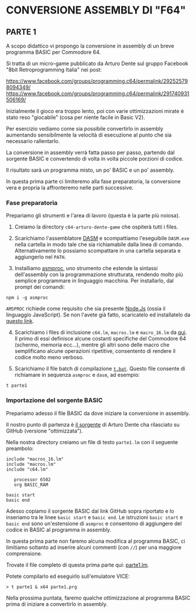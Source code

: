 # CONVERSIONE ASSEMBLY DI "F64" 

## PARTE 1 

A scopo didattico vi propongo la conversione in assembly di un breve programma BASIC per Commodore 64.

Si tratta di un micro-game pubblicato da Arturo Dente sul gruppo Facebook 
"8bit Retroprogramming Italia" nei post:

https://www.facebook.com/groups/programming.c64/permalink/292525798094349/
https://www.facebook.com/groups/programming.c64/permalink/291740931506169/

Inizialmente il gioco era troppo lento, poi con varie ottimizzazioni mirate 
è stato reso "giocabile" (cosa per niente facile in Basic V2).

Per esercizio vediamo come sia possibile convertirlo in assembly aumentando
sensibilmente la velocità di esecuzione al punto che sia necessario rallentarlo.

La conversione in assembly verrà fatta passo per passo, 
partendo dal sorgente BASIC e convertendo di volta in volta 
piccole porzioni di codice.

Il risultato sarà un programma misto, un po' BASIC e un po' assembly.

In questa prima parte ci limiteremo alla fase preparatoria, la conversione vera 
e propria la affronteremo nelle parti successive.

### Fase preparatoria

Prepariamo gli strumenti e l'area di lavoro (questa è la parte più noiosa).

1) Creiamo la directory `c64-arturo-dente-game` che ospiterà tutti i files. 

2) Scarichiamo l'assemblatore [DASM](https://sourceforge.net/projects/dasm-dillon/) e scompattiamo l'eseguibile `DASM.exe` nella cartella in modo tale che sia richiamabile dalla linea di comando. Alternativamente lo possiamo scompattare in una cartella separata e aggiungerlo nel `PATH`.

3) Installiamo [asmproc](https://github.com/nippur72/asmproc), uno strumento che estende 
la sintassi dell'assembly con la programmazione strutturata, rendendo molto
più semplice programmare in linguaggio macchina. Per installarlo, dal prompt dei comandi:

`npm i -g asmproc`

`AMSPROC` richiede come requisito che sia presente [Node.Js](https://nodejs.org/it/) (ossia
il linguaggio JavaScript). Se non l'avete già fatto, scaricatelo ed installatelo da [questo link](https://nodejs.org/it/).

4) Scarichiamo i files di inclusione `c64.lm`, `macros.lm` e `macro_16.lm` da [qui](https://github.com/nippur72/8-bit-projects/tree/master/c64-arturo-dente-game). Il primo di essi definisce alcune costanti specifiche del Commodore 64 (schermo, memoria ecc...), mentre gli altri sono delle macro che semplificano alcune operazioni ripetitive, consentento di rendere il codice molto meno verboso.

5) Scarichiamo il file batch di compilazione [`t.bat`]([qui](https://github.com/nippur72/8-bit-projects/tree/master/c64-arturo-dente-game/t.bat)). Questo file consente di richiamare in sequenza `asmproc` e `dasm`, ad esempio:

`t parte1`

### Importazione del sorgente BASIC

Prepariamo adesso il file BASIC da dove iniziare la conversione in assembly.

Il nostro punto di partenza è [il sorgente](https://github.com/ArturoDente/F64) di Arturo Dente cha rilasciato su GitHub (versione "ottimizzata").

Nella nostra directory creiamo un file di testo `parte1.lm` con il seguente preambolo:

```
include "macros_16.lm"
include "macros.lm"
include "c64.lm"

   processor 6502
   org BASIC_RAM

basic start
basic end
```

Adesso copiamo il sorgente BASIC dal link GitHub sopra riportato e lo inseriamo tra le linee `basic start` e `basic end`. Le istruzioni `basic start` e `basic end` sono un'estensione di `asmproc` e consentono di aggiungere del codice in BASIC al programma in assembly.

In questa prima parte non faremo alcuna modifica al programma BASIC, ci limitiamo soltanto ad inserire alcuni commenti (con `//`) per una maggiore comprensione.

Trovate il file completo di questa prima parte qui: [parte1.lm](parte1.lm).

Potete compilarlo ed eseguirlo sull'emulatore VICE:

```
> t parte1 & x64 parte1.prg
```

Nella prossima puntata, faremo qualche ottimizzazione al programma BASIC prima di iniziare a convertirlo in assembly.

